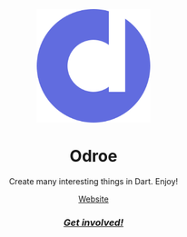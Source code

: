 <p align="center">
    <img src="https://github.com/odroe/.github/raw/main/logo.svg" height="200" />
</p>
<h1 align="center">Odroe</h1>
<p align="center">
Create many interesting things in Dart. Enjoy!
</p>
<div align="center">
    <a href="https://odroe.com">Website</a>
</div>
<h3 align="center">
    <a href="https://discord.gg/ms2X9TQMR8">
        <i>Get involved!</i>
    </a>
</h3>
